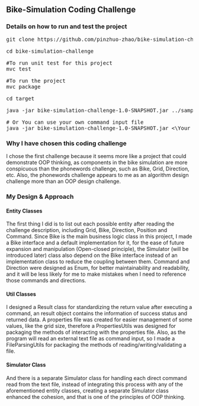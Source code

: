 ## Bike-Simulation Coding Challenge
### Details on how to run and test the project


<pre>
git clone https://github.com/pinzhuo-zhao/bike-simulation-challenge.git

cd bike-simulation-challenge

#To run unit test for this project
mvc test

#To run the project
mvc package

cd target

java -jar bike-simulation-challenge-1.0-SNAPSHOT.jar ../sample.txt

# Or You can use your own command input file
java -jar bike-simulation-challenge-1.0-SNAPSHOT.jar <\Your_File>
</pre>

### Why I have chosen this coding challenge
I chose the first challenge because it seems more like a project that could demonstrate OOP thinking, as components in the bike simulation are more conspicuous than the phonewords challenge, such as Bike, Grid, Direction, etc. Also, the phonewords challenge appears to me as an algorithm design challenge more than an OOP design challenge.

### My Design & Approach 
#### Entity Classes
The first thing I did is to list out each possible entity after reading the challenge description, including Grid, Bike, Direction, Position and Command.  Since Bike is the main business logic class in this project, I made a Bike interface and a default implementation for it, for the ease of future expansion and manipulation (Open-closed principle), the Simulator (will be introduced later) class also depend on the Bike interface instead of an implementation class to reduce the coupling between them. Command and Direction were designed as Enum, for better maintainability and readability, and it will be less likely for me to make mistakes when I need to reference those commands and directions.

#### Util Classes
I designed a Result class for standardizing the return value after executing a command, an result object contains the information of success status and returned data. A properties file was created for easier management of some values, like the grid size, therefore a PropertiesUtils was designed for packaging the methods of interacting with the properties file. Also, as the program will read an external text file as command input, so I made a FileParsingUtils for packaging the methods of reading/writing/validating a file.

#### Simulator Class
And there is a separate Simulator class for handling each direct command read from the text file, instead of integrating this process with any of the aforementioned entity classes, creating a separate Simulator class enhanced the cohesion, and that is one of the principles of OOP thinking.

